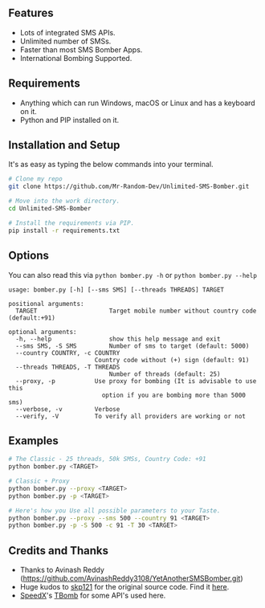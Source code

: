 
## Features
- Lots of integrated SMS APIs.
- Unlimited number of SMSs.
- Faster than most SMS Bomber Apps.
- International Bombing Supported.

## Requirements
- Anything which can run Windows, macOS or Linux and has a keyboard on it.
- Python and PIP installed on it.

## Installation and Setup
It's as easy as typing the below commands into your terminal.
```bash
# Clone my repo
git clone https://github.com/Mr-Random-Dev/Unlimited-SMS-Bomber.git

# Move into the work directory.
cd Unlimited-SMS-Bomber

# Install the requirements via PIP.
pip install -r requirements.txt
```

## Options
You can also read this via `python bomber.py -h` or `python bomber.py --help`

```
usage: bomber.py [-h] [--sms SMS] [--threads THREADS] TARGET

positional arguments:
  TARGET                    Target mobile number without country code (default:+91)

optional arguments:
  -h, --help                show this help message and exit
  --sms SMS, -S SMS         Number of sms to target (default: 5000)
  --country COUNTRY, -c COUNTRY
                        Country code without (+) sign (default: 91)
  --threads THREADS, -T THREADS
                            Number of threads (default: 25)
  --proxy, -p           Use proxy for bombing (It is advisable to use this
                          option if you are bombing more than 5000 sms)
  --verbose, -v         Verbose
  --verify, -V          To verify all providers are working or not
```

## Examples
```bash
# The Classic - 25 threads, 50k SMSs, Country Code: +91
python bomber.py <TARGET>

# Classic + Proxy
python bomber.py --proxy <TARGET>
python bomber.py -p <TARGET>

# Here's how you Use all possible parameters to your Taste.
python bomber.py --proxy --sms 500 --country 91 <TARGET>
python bomber.py -p -S 500 -c 91 -T 30 <TARGET>
```

## Credits and Thanks
- Thanks to Avinash Reddy (https://github.com/AvinashReddy3108/YetAnotherSMSBomber.git)
- Huge kudos to [skp121](https://github.com/skp121) for the original source code. Find it [here](https://github.com/skp121/Sms-Bomber).
- [SpeedX](https://github.com/TheSpeedX)'s [TBomb](https://github.com/TheSpeedX/TBomb) for some API's used here.
